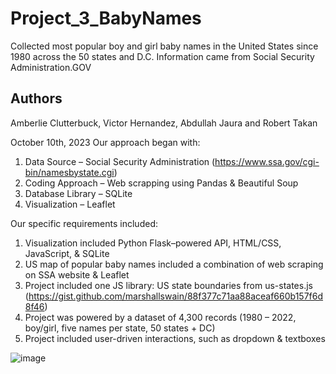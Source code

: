 # Project_3_BabyNames
Collected most popular boy and girl baby names in the United States since 1980 across the 50 states and D.C. Information came from Social Security Administration.GOV

## Authors

Amberlie Clutterbuck, Victor Hernandez, Abdullah Jaura and Robert Takan

October 10th, 2023
Our approach began with:
1. Data Source – Social Security Administration (https://www.ssa.gov/cgi-bin/namesbystate.cgi)
2. Coding Approach – Web scrapping using Pandas & Beautiful Soup
3. Database Library – SQLite
4. Visualization – Leaflet

Our specific requirements included:
1. Visualization included Python Flask–powered API, HTML/CSS, JavaScript, & SQLite
2. US map of popular baby names included a combination of web scraping on SSA website & Leaflet
3. Project included one JS library: US state boundaries from us-states.js (https://gist.github.com/marshallswain/88f377c71aa88aceaf660b157f6d8f46)
4. Project was powered by a dataset of 4,300 records (1980 – 2022, boy/girl, five names per state, 50 states + DC)
5. Project included user-driven interactions, such as dropdown & textboxes


![image](https://github.com/Ambee-Ann/Project_3_BabyNames/assets/135548699/706b4580-1d4a-446e-94c2-7daff5ed4c64)

